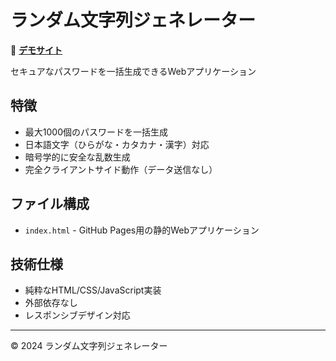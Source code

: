 # ランダム文字列ジェネレーター

🔗 **[デモサイト](https://zabaglione.github.io/random-password-generator-pages/)**

セキュアなパスワードを一括生成できるWebアプリケーション

## 特徴

- 最大1000個のパスワードを一括生成
- 日本語文字（ひらがな・カタカナ・漢字）対応
- 暗号学的に安全な乱数生成
- 完全クライアントサイド動作（データ送信なし）

## ファイル構成

- `index.html` - GitHub Pages用の静的Webアプリケーション

## 技術仕様

- 純粋なHTML/CSS/JavaScript実装
- 外部依存なし
- レスポンシブデザイン対応

---

© 2024 ランダム文字列ジェネレーター